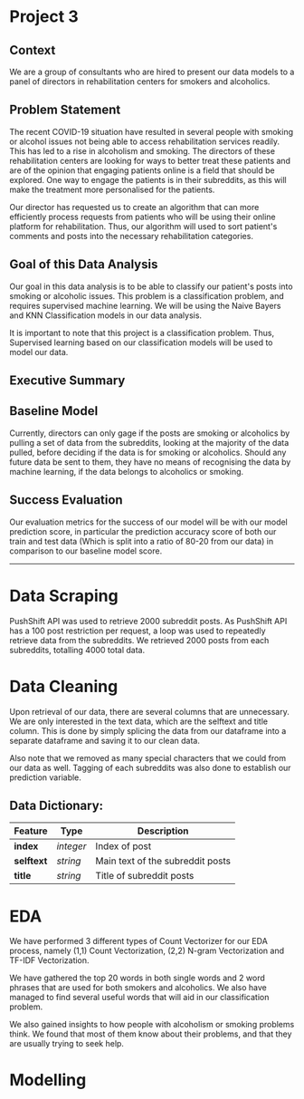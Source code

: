 # Project 3

## Context
We are a group of consultants who are hired to present our data models to a panel of directors in rehabilitation centers for smokers and alcoholics.

## Problem Statement
The recent COVID-19 situation have resulted in several people with smoking or alcohol issues not being able to access rehabilitation services readily. This has led to a rise in alcoholism and smoking. The directors of these rehabilitation centers are looking for ways to better treat these patients and are of the opinion that engaging patients online is a field that should be explored. One way to engage the patients is in their subreddits, as this will make the treatment more personalised for the patients.

Our director has requested us to create an algorithm that can more efficiently process requests from patients who will be using their online platform for rehabilitation. Thus, our algorithm will used to sort patient's comments and posts into the necessary rehabilitation categories.

## Goal of this Data Analysis
Our goal in this data analysis is to be able to classify our patient's posts into smoking or alcoholic issues. This problem is a classification problem, and requires supervised machine learning. We will be using the Naive Bayers and KNN Classification models in our data analysis.

It is important to note that this project is a classification problem. Thus, Supervised learning based on our classification models will be used to model our data.

## Executive Summary


## Baseline Model
Currently, directors can only gage if the posts are smoking or alcoholics by pulling a set of data from the subreddits, looking at the majority of the data pulled, before deciding if the data is for smoking or alcoholics. Should any future data be sent to them, they have no means of recognising the data by machine learning, if the data belongs to alcoholics or smoking.

## Success Evaluation
Our evaluation metrics for the success of our model will be with our model prediction score, in particular the prediction accuracy score of both our train and test data (Which is split into a ratio of 80-20 from our data) in comparison to our baseline model score.

---
# Data Scraping

PushShift API was used to retrieve 2000 subreddit posts. As PushShift API has a 100 post restriction per request, a loop was used to repeatedly retrieve data from the subreddits. We retrieved 2000 posts from each subreddits, totalling 4000 total data.

# Data Cleaning 

Upon retrieval of our data, there are several columns that are unnecessary. We are only interested in the text data, which are the selftext and title column. This is done by simply splicing the data from our dataframe into a separate dataframe and saving it to our clean data.

Also note that we removed as many special characters that we could from our data as well. Tagging of each subreddits was also done to establish our prediction variable.

## Data Dictionary:
|Feature|Type|Description|
|---|---|---|
|**index**|*integer*|Index of post|
|**selftext**|*string*|Main text of the subreddit posts|
|**title**|*string*|Title of subreddit posts|

# EDA

We have performed 3 different types of Count Vectorizer for our EDA process, namely (1,1) Count Vectorization, (2,2) N-gram Vectorization and TF-IDF Vectorization.

We have gathered the top 20 words in both single words and 2 word phrases that are used for both smokers and alcoholics. We also have managed to find several useful words that will aid in our classification problem.

We also gained insights to how people with alcoholism or smoking problems think. We found that most of them know about their problems, and that they are usually trying to seek help.

# Modelling
